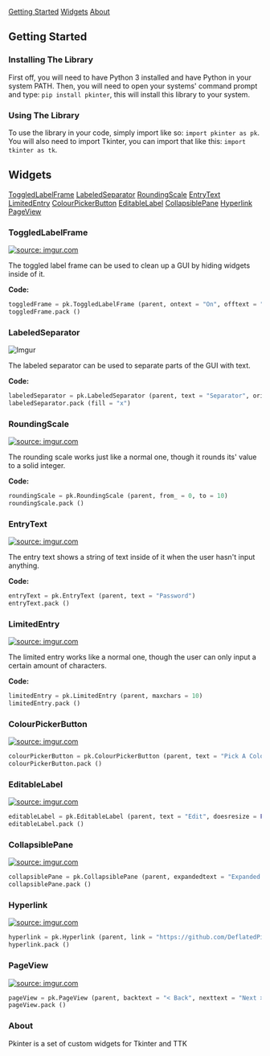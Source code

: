<a href="#gettingstarted" class="button">Getting Started</a>
<a href="#widgets" class="button">Widgets</a>
<a href="#about" class="button">About</a>

<a name="gettingstarted"></a>

## Getting Started

### Installing The Library

First off, you will need to have Python 3 installed and have Python in your system PATH. Then, you will need to open your systems' command prompt and type: `pip install pkinter`, this will install this library to your system.

### Using The Library

To use the library in your code, simply import like so: `import pkinter as pk`.
You will also need to import Tkinter, you can import that like this: `import tkinter as tk`.

<a name="widgets"></a>

## Widgets
<a href="#toggledlabelframe" class="button">ToggledLabelFrame</a>
<a href="#labeledseparator" class="button">LabeledSeparator</a>
<a href="#roundingscale" class="button">RoundingScale</a>
<a href="#entrytext" class="button">EntryText</a>
<a href="#limitedentry" class="button">LimitedEntry</a>
<a href="#colourpickerbutton" class="button">ColourPickerButton</a>
<a href="#editablelabel" class="button">EditableLabel</a>
<a href="#collapsiblepane" class="button">CollapsiblePane</a>
<a href="#hyperlink" class="button">Hyperlink</a>
<a href="#pageview" class="button">PageView</a>

<a name="toggledlabelframe"></a>

### ToggledLabelFrame

<a href="http://imgur.com/j0Spm27"><img src="http://i.imgur.com/j0Spm27.gif" title="source: imgur.com" /></a>

The toggled label frame can be used to clean up a GUI by hiding widgets inside of it.

**Code:**

```python
toggledFrame = pk.ToggledLabelFrame (parent, ontext = "On", offtext = "Off", defaultstate = False)
toggledFrame.pack ()
```

<a name="labeledseparator"></a>

### LabeledSeparator

![Imgur](http://i.imgur.com/4oXN6WN.png?1)

The labeled separator can be used to separate parts of the GUI with text.

**Code:**

```python
labeledSeparator = pk.LabeledSeparator (parent, text = "Separator", orient = "horizontal", textalign = "", padding = 5)
labeledSeparator.pack (fill = "x")
```

<a name="roundingscale"></a>

### RoundingScale

<a href="http://imgur.com/3R4WBYf"><img src="http://i.imgur.com/3R4WBYf.gif" title="source: imgur.com" /></a>

The rounding scale works just like a normal one, though it rounds its' value to a solid integer.

**Code:**

```python
roundingScale = pk.RoundingScale (parent, from_ = 0, to = 10)
roundingScale.pack ()
```

<a name="entrytext"></a>

### EntryText

<a href="http://imgur.com/WIvFwfl"><img src="http://i.imgur.com/WIvFwfl.gif" title="source: imgur.com" /></a>

The entry text shows a string of text inside of it when the user hasn't input anything.

**Code:**

```python
entryText = pk.EntryText (parent, text = "Password")
entryText.pack ()
```

<a name="limitedentry"></a>

### LimitedEntry

<a href="http://imgur.com/ARAI0VN"><img src="http://i.imgur.com/ARAI0VN.gif" title="source: imgur.com" /></a>

The limited entry works like a normal one, though the user can only input a certain amount of characters.

**Code:**

```python
limitedEntry = pk.LimitedEntry (parent, maxchars = 10)
limitedEntry.pack ()
```

<a name="colourpickerbutton"></a>

### ColourPickerButton

<a href="http://imgur.com/ERKM54a"><img src="http://i.imgur.com/ERKM54a.gif" title="source: imgur.com" /></a>

```python
colourPickerButton = pk.ColourPickerButton (parent, text = "Pick A Colour")
colourPickerButton.pack ()
```

<a name="editablelabel"></a>

### EditableLabel

<a href="http://imgur.com/HFR9UJ1"><img src="http://i.imgur.com/HFR9UJ1.gif" title="source: imgur.com" /></a>

```python
editableLabel = pk.EditableLabel (parent, text = "Edit", doesresize = False)
editableLabel.pack ()
```

<a name="collapsiblepane"></a>

### CollapsiblePane

<a href="http://imgur.com/GK1erub"><img src="http://i.imgur.com/GK1erub.gif" title="source: imgur.com" /></a>

```python
collapsiblePane = pk.CollapsiblePane (parent, expandedtext = "Expanded <<", collapsedtext = "Collapsed >>")
collapsiblePane.pack ()
```

<a name="hyperlink"></a>

### Hyperlink

<a href="http://imgur.com/85BnW98"><img src="http://i.imgur.com/85BnW98.gif" title="source: imgur.com" /></a>

```python
hyperlink = pk.Hyperlink (parent, link = "https://github.com/DeflatedPickle/pkinter")
hyperlink.pack ()
```

<a name="pageview"></a>

### PageView

<a href="http://imgur.com/46UgxNK"><img src="http://i.imgur.com/46UgxNK.gif" title="source: imgur.com" /></a>

```python
pageView = pk.PageView (parent, backtext = "< Back", nexttext = "Next >")
pageView.pack ()
```

<a name="about"></a>

### About
Pkinter is a set of custom widgets for Tkinter and TTK

